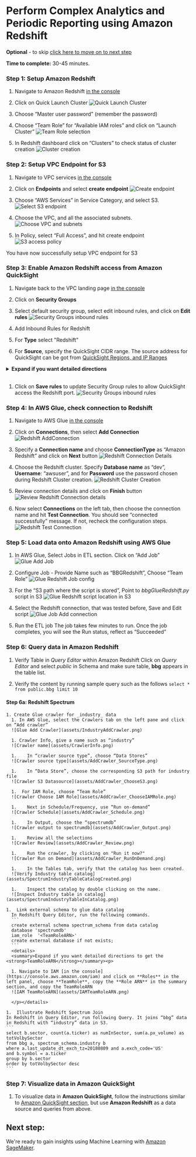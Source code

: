 # Perform Complex Analytics and Periodic Reporting using Amazon Redshift
**Optional** - to skip [click here to move on to next step](#next-step)

**Time to complete:** 30-45 minutes.

### Step 1: Setup Amazon Redshift

1. Navigate to Amazon Redshift [in the console](https://redshift.aws.amazon.com/)

1. Click on Quick Launch Cluster
  ![Quick Launch Cluster](assets/RedshiftQuickLaunch.png)

1. Choose “Master user password” (remember the password)

1. Choose “Team Role” for “Available IAM roles” and click on “Launch Cluster”
  ![Team Role selection](assets/RedshiftLaunchClusterRole.png)

1. In Redshift dashboard click on “Clusters” to check status of cluster creation
  ![Cluster creation](assets/RedshiftClusterComplete.png)

### Step 2: Setup VPC Endpoint for S3

1. Navigate to VPC services [in the console](https://quicksight.aws.amazon.com/)

1. Click on **Endpoints** and select **create endpoint**
  ![Create endpoint](assets/VPCCreateEndpoint.png)

1. Choose “AWS Services” in Service Category, and select S3.
  ![Select S3 endpoint](assets/VPCEndpointChooseS3.png)

1. Choose the VPC, and all the associated subnets.
  ![Choose VPC and subnets](assets/VPCEndpointRouteTable.png)

1. In Policy, select “Full Access”, and hit create endpoint
  ![S3 access policy](assets/VPCEndpointPolicyCreateEndpoint.png)

You have now successfully setup VPC endpoint for S3

### Step 3: Enable Amazon Redshift access from Amazon QuickSight

  1. Navigate back to the VPC landing page [in the console](https://console.aws.amazon.com/vpc/)

  1. Click on **Security Groups**

  1. Select default security group, select edit inbound rules, and click on **Edit rules**
    ![Security Groups inbound rules](assets/VPCSGInboundRules.png)

  1. Add Inbound Rules for Redshift

  1. For **Type** select "Redshift"

  1. For **Source**, specify the QuickSight CIDR range. The source address for QuickSight can be got from [QuickSight Regions, and IP Ranges](https://docs.aws.amazon.com/quicksight/latest/user/regions.html)
  <details>
  <summary><strong>Expand if you want detailed directions</strong></summary><p>

    1. Navigate to [QuickSight Regions, and IP Ranges](https://docs.aws.amazon.com/quicksight/latest/user/regions.html)
    1. Locate the section corresponding to the region your instance is running (E.g., _us_east_1_)
    1. Find the **IP address range** and copy the corresponding value (E.g., _52.23.63.224/27_)

    This is the QuickSight CIDR range needed to be configured in the Security Group setting.
  </p></details><br/>

  1. Click on **Save rules** to update Security Group rules to allow QuickSight access the Redshift port.
  ![Security Groups inbound rules](assets/VPCAddInboundRulesForQS.png)

### Step 4: In AWS Glue, check connection to Redshift
  1. Navigate to AWS Glue [in the console](https://console.aws.amazon.com/glue)

  1. Click on **Connections**, then select **Add Connection**
  ![Redshift AddConnection](assets/GlueAddRSConnection.png)

  1. Specify a **Connection name** and choose **ConnectionType** as “Amazon Redshift” and click on **Next** button
  ![Redshift Connection Details](assets/GlueRSConnectionProp.png)

  1. Choose the Redshift cluster. Specify **Database name** as “dev”, **Username**: “awsuser”, and for **Password** use the password chosen during Redshift Cluster creation.
  ![Redshift Cluster Creation](assets/GlueRSCluster.png)

  1. Review connection details and click on **Finish** button
  ![Review Redshift Connection details](assets/GlueRSReview.png)

  1. Now select **Connections** on the left tab, then choose the connection name and hit **Test Connection**. You should see “connected successfully” message. If not, recheck the configuration steps.
  ![Redshift Test Connection](assets/GlueRSTestConnection.png)

### Step 5: Load data onto Amazon Redshift using AWS Glue

  1. In AWS Glue, Select Jobs in ETL section. Click on “Add Job”
  ![Glue Add Job](assets/GlueAddJob.png)

  1. Configure Job - Provide Name such as “BBGRedshift”, Choose “Team Role”
  ![Glue Redshift Job config](assets/GlueRSJobConfig.png)

  1. For the “S3 path where the script is stored”, Point to _bbgGlueRedshift.py_ script in S3
  ![Glue Redshift script location in S3](assets/GlueRSScriptLocationinS3.png)

  1. Select the Redshift connection, that was tested before, Save and Edit script
  ![Glue Job Add connection](assets/GlueJobAddConnection.png)

  1. Run the ETL job
  The job takes few minutes to run. Once the job completes, you will see the Run status, reflect as “Succeeded”

### Step 6: Query data in Amazon Redshift
  1. Verify Table in _Query Editor_ within Amazon Redshift
  Click on _Query Editor_ and select _public_ in Schema and make sure table, **bbg** appears in the table list.

  1. Verify the content by running sample query such as the follows
  `select * from public.bbg limit 10`

  #### Step 6a: Redshift Spectrum
    1. Create Glue crawler for _industry_ data
      1. In AWS Glue, select the Crawlers tab on the left pane and click on “Add crawler”
      ![Glue Add Crawler](assets/IndustryAddCrawler.png)

      1. Crawler Info, give a name such as “industry”
      ![Crawler name](assets/CrawlerInfo.png)

      1.	In “crawler source type”, choose “Data Stores”
      ![Crawler source type](assets/AddCrawler_SourceType.png)

      1.	In “Data Store”, choose the corresponding S3 path for industry file
      ![Crawler S3 Datasource](assets/AddCrawler_ChooseS3.png)

      1.  For IAM Role, choose “Team Role”
      ![Crawler Choose IAM Role](assets/AddCrawler_ChooseIAMRole.png)

      1.	Next in Schedule/Frequency, use “Run on-demand”
      ![Crawler Schedule](assets/AddCrawler_Schedule.png)

      1.	In Output, choose the “spectrumdb”
      ![Crawler output to spectrumdb](assets/AddCrawler_Output.png)

      1.	Review all the selections
      ![Crawler Review](assets/AddCrawler_Review.png)

      1.	Run the crawler, by clicking on "Run it now?"
      ![Crawler Run on Demand](assets/AddCrawler_RunOnDemand.png)

      1.	In the Tables tab, verify that the catalog has been created.
      ![Verify Industry table catalog](assets/SpectrumIndustryTableCatalogCreated.png)

      1.	Inspect the catalog by double clicking on the name.
      ![Inspect Industry table in catalog](assets/SpectrumIndustryTableInCatalog.png)

    1.	Link external schema to glue data catalog
      In Redshift Query Editor, run the following commands.
      ```
      create external schema spectrum_schema from data catalog
      database 'spectrumdb'
      iam_role  '<TeamRoleARN>'
      create external database if not exists;
      ```
      <details>
      <summary>Expand if you want detailed directions to get the <strong>TeamRoleARN</strong></summary><p>

      1. Navigate to IAM [in the console](https://console.aws.amazon.com/iam) and click on **Roles** in the left panel, choose **TeamRole**, copy the **Role ARN** in the summary section, and copy the TeamRoleARN
      ![IAM TeamRoleARN](assets/IAMTeamRoleARN.png)

      </p></details>

    1.	Illustrate Redshift Spectrum Join
    In Redshift in Query Editor, run following Query. It joins “bbg” data in Redshift with “industry” data in S3.
    ```
    select b.sector, count(a.ticker) as numInSector, sum(a.px_volume) as totVolbySector
    from bbg a, spectrum_schema.industry b
    where a.last_update_dt_exch_tz=20180809 and a.exch_code='US'
    and b.symbol = a.ticker
    group by b.sector
    order by totVolbySector desc
    ```

### Step 7: Visualize data in Amazon QuickSight

  1. To visualize data in **Amazon QuickSight**, follow the instructions similar to [Amazon QuickSight section](../3_AmazonQuickSight), but use **Amazon Redshift** as a data source and queries from above.

## Next step:

We're ready to gain insights using Machine Learning with [Amazon SageMaker](../5_AmazonSagemaker).
